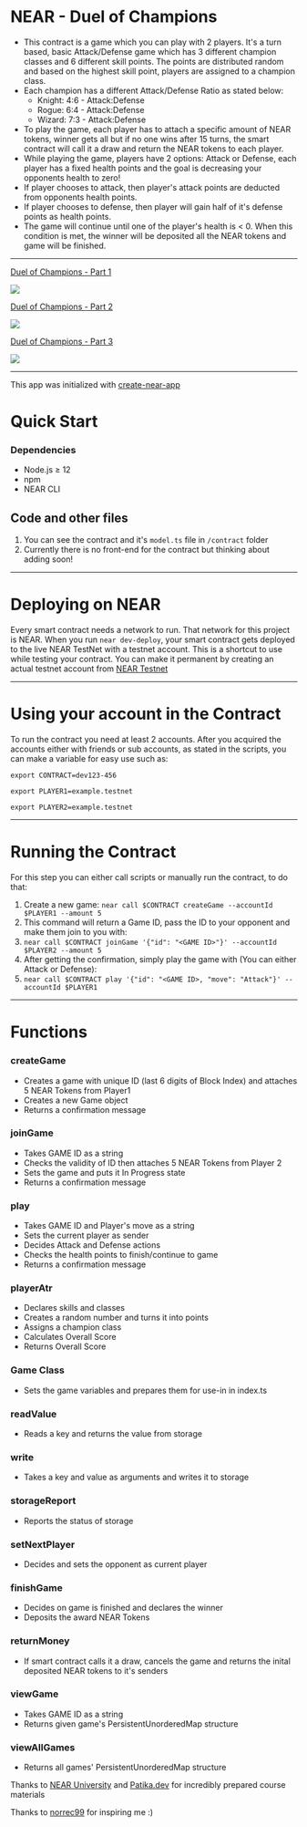 # NEAR - Duel of Champions

- This contract is a game which you can play with 2 players. It's a turn based, basic Attack/Defense game which has 3 different champion classes and 6 different skill points. The points are distributed random and based on the highest skill point, players are assigned to a champion class.
- Each champion has a different Attack/Defense Ratio as stated below:
  - Knight: 4:6 - Attack:Defense
  - Rogue: 6:4 - Attack:Defense
  - Wizard: 7:3 - Attack:Defense
- To play the game, each player has to attach a specific amount of NEAR tokens, winner gets all but if no one wins after 15 turns, the smart contract will call it a draw and return the NEAR tokens to each player.
- While playing the game, players have 2 options: Attack or Defense, each player has a fixed health points and the goal is decreasing your opponents health to zero!
- If player chooses to attack, then player's attack points are deducted from opponents health points.
- If player chooses to defense, then player will gain half of it's defense points as health points.
- The game will continue until one of the player's health is < 0. When this condition is met, the winner will be deposited all the NEAR tokens and game will be finished.

---

<a href="https://www.loom.com/share/0da248edd5cf44cc8263fa0fa69af880">
    <p>Duel of Champions - Part 1</p>
    <img style="max-width:300px;" src="https://cdn.loom.com/sessions/thumbnails/0da248edd5cf44cc8263fa0fa69af880-with-play.gif">
  </a>


<a href="https://www.loom.com/share/af770717884348f4a4ea532f094979c0">
    <p>Duel of Champions - Part 2</p>
    <img style="max-width:300px;" src="https://cdn.loom.com/sessions/thumbnails/af770717884348f4a4ea532f094979c0-1650797297103-with-play.gif">
  </a>
  
  
<a href="https://www.loom.com/share/d843b43e39be4420990a6bb998683277">
    <p>Duel of Champions - Part 3</p>
    <img style="max-width:300px;" src="https://cdn.loom.com/sessions/thumbnails/d843b43e39be4420990a6bb998683277-with-play.gif">
  </a>
  
---

This app was initialized with [create-near-app](https://github.com/near/create-near-app)

# Quick Start

### Dependencies

+ Node.js ≥ 12
+ npm
+ NEAR CLI

## Code and other files

1. You can see the contract and it's `model.ts` file in `/contract` folder
2. Currently there is no front-end for the contract but thinking about adding soon!

---

# Deploying on NEAR 
Every smart contract needs a network to run. That network for this project is NEAR. When you run `near dev-deploy`, your smart contract gets deployed to the live NEAR TestNet with a testnet account. This is a shortcut to use while testing your contract. You can make it permanent by creating an actual testnet account from [NEAR Testnet](https://wallet.testnet.near.org/create)

---

# Using your account in the Contract
To run the contract you need at least 2 accounts. After you acquired the accounts either with friends or sub accounts, as stated in the scripts, you can make a variable for easy use such as:

`export CONTRACT=dev123-456`

`export PLAYER1=example.testnet`

`export PLAYER2=example.testnet`

---

# Running the Contract

For this step you can either call scripts or manually run the contract, to do that:
1. Create a new game: `near call $CONTRACT createGame --accountId $PLAYER1 --amount 5`
2. This command will return a Game ID, pass the ID to your opponent and make them join to you with:
3. `near call $CONTRACT joinGame '{"id": "<GAME ID>"}' --accountId $PLAYER2 --amount 5`
4. After getting the confirmation, simply play the game with (You can either Attack or Defense):
5. `near call $CONTRACT play '{"id": "<GAME ID>, "move": "Attack"}' --accountId $PLAYER1`

---

# Functions 
### createGame
+ Creates a game with unique ID (last 6 digits of Block Index) and attaches 5 NEAR Tokens from Player1
+ Creates a new Game object
+ Returns a confirmation message

### joinGame
+ Takes GAME ID as a string
+ Checks the validity of ID then attaches 5 NEAR Tokens from Player 2
+ Sets the game and puts it In Progress state
+ Returns a confirmation message

### play
+ Takes GAME ID and Player's move as a string 
+ Sets the current player as sender
+ Decides Attack and Defense actions
+ Checks the health points to finish/continue to game
+ Returns a confirmation message

### playerAtr
+ Declares skills and classes
+ Creates a random number and turns it into points
+ Assigns a champion class
+ Calculates Overall Score
+ Returns Overall Score

### Game Class
+ Sets the game variables and prepares them for use-in in index.ts

### readValue
+ Reads a key and returns the value from storage

### write
+ Takes a key and value as arguments and writes it to storage

### storageReport
+ Reports the status of storage

### setNextPlayer
+ Decides and sets the opponent as current player

### finishGame
+ Decides on game is finished and declares the winner
+ Deposits the award NEAR Tokens

### returnMoney
+ If smart contract calls it a draw, cancels the game and returns the inital deposited NEAR tokens to it's senders

### viewGame 
+ Takes GAME ID as a string
+ Returns given game's PersistentUnorderedMap structure

### viewAllGames
+ Returns all games' PersistentUnorderedMap structure


Thanks to [NEAR University](https://www.near.university/) and [Patika.dev](https://www.patika.dev/) for incredibly prepared course materials

Thanks to [norrec99](https://github.com/norrec99/Guess-My-Number) for inspiring me :)
